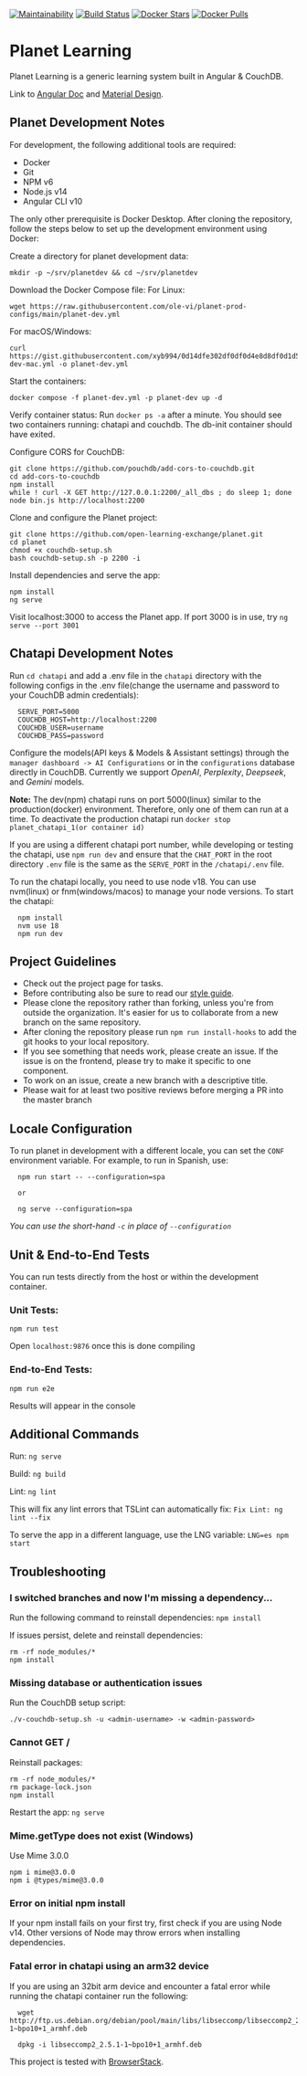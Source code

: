[![Maintainability](https://qlty.sh/badges/d936229a-e812-4e3a-806e-4f5d7cd4ace5/maintainability.svg)](https://qlty.sh/gh/open-learning-exchange/projects/planet)
[![Build Status](https://travis-ci.org/open-learning-exchange/planet.svg?branch=master)](https://travis-ci.org/open-learning-exchange/planet)
[![Docker Stars](https://img.shields.io/docker/stars/treehouses/planet.svg?maxAge=604800)](https://store.docker.com/community/images/treehouses/planet)
[![Docker Pulls](https://img.shields.io/docker/pulls/treehouses/planet.svg?maxAge=604800)](https://store.docker.com/community/images/treehouses/planet)


# **Planet Learning**

Planet Learning is a generic learning system built in Angular & CouchDB.

Link to [Angular Doc](https://angular.io/docs) and [Material Design](https://material.angular.io/).

## Planet Development Notes

For development, the following additional tools are required:

* Docker
* Git
* NPM v6
* Node.js v14
* Angular CLI v10

The only other prerequisite is Docker Desktop. After cloning the repository, follow the steps below to set up the development environment using Docker:

Create a directory for planet development data:
```
mkdir -p ~/srv/planetdev && cd ~/srv/planetdev
```

Download the Docker Compose file:
For Linux:
```
wget https://raw.githubusercontent.com/ole-vi/planet-prod-configs/main/planet-dev.yml
```

For macOS/Windows:
```
curl https://gist.githubusercontent.com/xyb994/0d14dfe302df0df0d4e8d8df0d1d5feb/raw/planet-dev-mac.yml -o planet-dev.yml
```

Start the containers:
```
docker compose -f planet-dev.yml -p planet-dev up -d
```

Verify container status:
Run ```docker ps -a``` after a minute. You should see two containers running: chatapi and couchdb. The db-init container should have exited.

Configure CORS for CouchDB:
```
git clone https://github.com/pouchdb/add-cors-to-couchdb.git
cd add-cors-to-couchdb
npm install
while ! curl -X GET http://127.0.0.1:2200/_all_dbs ; do sleep 1; done
node bin.js http://localhost:2200
```

Clone and configure the Planet project:
```
git clone https://github.com/open-learning-exchange/planet.git
cd planet
chmod +x couchdb-setup.sh
bash couchdb-setup.sh -p 2200 -i
```

Install dependencies and serve the app:
```
npm install
ng serve
```

Visit localhost:3000 to access the Planet app.
If port 3000 is in use, try ```ng serve --port 3001```

## Chatapi Development Notes

Run `cd chatapi` and add a .env file in the `chatapi` directory with the following configs in the .env file(change the username and password to your CouchDB admin credentials):
  ```
    SERVE_PORT=5000
    COUCHDB_HOST=http://localhost:2200
    COUCHDB_USER=username
    COUCHDB_PASS=password
  ```

Configure the models(API keys & Models & Assistant settings) through the `manager dashboard -> AI Configurations` or in the `configurations` database directly in CouchDB. Currently we support *OpenAI*, *Perplexity*, *Deepseek*, and *Gemini* models.

**Note:** The dev(npm) chatapi runs on port 5000(linux) similar to the production(docker) environment. Therefore, only one of them can run at a time. To deactivate the production chatapi run `docker stop planet_chatapi_1(or container id)`

If you are using a different chatapi port number, while developing or testing the chatapi, use `npm run dev` and ensure that the `CHAT_PORT` in the root directory `.env` file is the same as the `SERVE_PORT` in the `/chatapi/.env` file.

To run the chatapi locally, you need to use node v18. You can use nvm(linux) or fnm(windows/macos) to manage your node versions. To start the chatapi:
```
  npm install
  nvm use 18
  npm run dev
```

## Project Guidelines

* Check out the project page for tasks.
* Before contributing also be sure to read our [style guide](Style-Guide.md).
* Please clone the repository rather than forking, unless you're from outside the organization. It's easier for us to collaborate from a new branch on the same repository.
* After cloning the repository please run `npm run install-hooks` to add the git hooks to your local repository.
* If you see something that needs work, please create an issue.  If the issue is on the frontend, please try to make it specific to one component.
* To work on an issue, create a new branch with a descriptive title.
* Please wait for at least two positive reviews before merging a PR into the master branch

## Locale Configuration

To run planet in development with a different locale, you can set the `CONF` environment variable. For example, to run in Spanish, use:
```
  npm run start -- --configuration=spa 

  or 

  ng serve --configuration=spa
```
*You can use the short-hand `-c` in place of `--configuration`*

## Unit & End-to-End Tests

You can run tests directly from the host or within the development container.

### Unit Tests:
```
npm run test
```
Open `localhost:9876` once this is done compiling

### End-to-End Tests:
```
npm run e2e
```
Results will appear in the console

## Additional Commands


Run: `ng serve`

Build: `ng build`

Lint: `ng lint`

This will fix any lint errors that TSLint can automatically fix:
`Fix Lint: ng lint --fix`


To serve the app in a different language, use the LNG variable:
`
LNG=es npm start
`

## Troubleshooting

### I switched branches and now I'm missing a dependency...

Run the following command to reinstall dependencies:
`
npm install
`

If issues persist, delete and reinstall dependencies:

```
rm -rf node_modules/*
npm install
````

### Missing database or authentication issues

Run the CouchDB setup script:
```
./v-couchdb-setup.sh -u <admin-username> -w <admin-password>
```
### Cannot GET /

Reinstall packages:
```
rm -rf node_modules/*
rm package-lock.json
npm install
```
Restart the app:
`
ng serve
`

### Mime.getType does not exist (Windows)
Use Mime 3.0.0
```
npm i mime@3.0.0
npm i @types/mime@3.0.0
```

### Error on initial npm install

If your npm install fails on your first try, first check if you are using Node v14. Other versions of Node may throw errors when installing dependencies.

### Fatal error in chatapi using an arm32 device

If you are using an 32bit arm device and encounter a fatal error while running the chatapi container run the following:
```
  wget http://ftp.us.debian.org/debian/pool/main/libs/libseccomp/libseccomp2_2.5.1-1~bpo10+1_armhf.deb

  dpkg -i libseccomp2_2.5.1-1~bpo10+1_armhf.deb
```

This project is tested with [BrowserStack](https://www.browserstack.com/).
